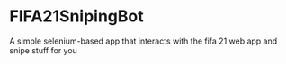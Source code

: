 # FIFA21SnipingBot
A simple selenium-based app that interacts with the fifa 21 web app and snipe stuff for you
